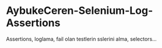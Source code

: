 # AybukeCeren-Selenium-Log-Assertions
Assertions, loglama, fail olan testlerin sslerini alma, selectors...
